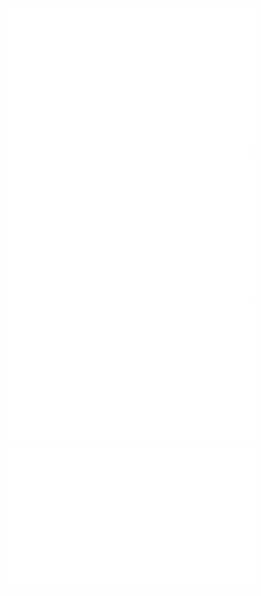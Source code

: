 <div align="center">

<img src="https://github.com/marcinkonowalczyk/github-stats/blob/master/generated/overview.svg#gh-dark-mode-only" />
<img src="https://github.com/marcinkonowalczyk/github-stats/blob/master/generated/languages.svg#gh-dark-mode-only" />
  
<img src="https://github.com/marcinkonowalczyk/github-stats/blob/master/generated/overview.svg#gh-dark-mode-only#gh-light-mode-only" />
<img src="https://github.com/marcinkonowalczyk/github-stats/blob/master/generated/languages.svg#gh-dark-mode-only#gh-light-mode-only" />
  
</div>

<!--
**MarcinKonowalczyk/marcinkonowalczyk** is a ✨ _special_ ✨ repository because its `README.md` (this file) appears on your GitHub profile.

Here are some ideas to get you started:

- 🔭 I’m currently working on ...
- 🌱 I’m currently learning ...
- 👯 I’m looking to collaborate on ...
- 🤔 I’m looking for help with ...
- 💬 Ask me about ...
- 📫 How to reach me: ...
- 😄 Pronouns: ...
- ⚡ Fun fact: ...
-->
